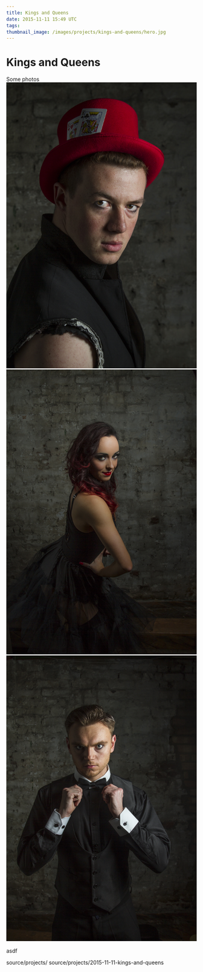 ```yaml
---
title: Kings and Queens
date: 2015-11-11 15:49 UTC
tags:
thumbnail_image: /images/projects/kings-and-queens/hero.jpg
---
```


Kings and Queens
======

Some photos
![My Photo](/images/projects/kings-and-queens/image1.jpg)
![My Photo](/images/projects/kings-and-queens/image2.jpg)
![My Photo](/images/projects/kings-and-queens/image3.jpg)

asdf


source/projects/
source/projects/2015-11-11-kings-and-queens
